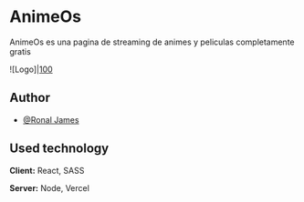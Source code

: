 
# AnimeOs

AnimeOs es una pagina de streaming de animes y peliculas completamente gratis



![Logo]|[100](https://i.postimg.cc/TwQrs0MY/Captura-de-pantalla-2022-08-18-203307.png)


## Author

- [@Ronal James](https://github.com/Jamesllm)



## Used technology

**Client:** React, SASS

**Server:** Node, Vercel

